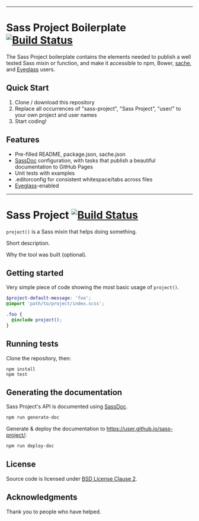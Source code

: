 ----

# Sass Project Boilerplate [![Build Status](https://travis-ci.org/kaelig/sass-project.svg?branch=master)](https://travis-ci.org/kaelig/sass-project)

The Sass Project boilerplate contains the elements needed to publish a well tested Sass mixin or function, and make it accessible to npm, Bower, [sache](http://www.sache.in/), and [Eyeglass](https://github.com/sass-eyeglass/eyeglass) users.


## Quick Start

1. Clone / download this repository
2. Replace all occurrences of "sass-project", "Sass Project", "user/" to your own project and user names
3. Start coding!

## Features

- Pre-filled README, package.json, sache.json
- [SassDoc](http://sassdoc.com/) configuration, with tasks that publish a beautiful documentation to GitHub Pages
- Unit tests with examples
- .editorconfig for consistent whitespace/tabs across files
- [Eyeglass](https://github.com/sass-eyeglass/eyeglass)-enabled

----

<!-- Remove everything above -->

# Sass Project [![Build Status](https://travis-ci.org/user/sass-project.svg?branch=master)](https://travis-ci.org/user/sass-project)

`project()` is a Sass mixin that helps doing something.

Short description.

Why the tool was built (optional).

## Getting started

Very simple piece of code showing the most basic usage of `project()`.

```scss
$project-default-message: 'foo';
@import 'path/to/project/index.scss';

.foo {
  @include project();
}
```

## Running tests

Clone the repository, then:

```
npm install
npm test
```

## Generating the documentation

Sass Project's API is documented using [SassDoc](http://sassdoc.com/).

```bash
npm run generate-doc
```

Generate & deploy the documentation to <https://user.github.io/sass-project/>:

```bash
npm run deploy-doc
```

## License

Source code is licensed under [BSD License Clause 2](http://opensource.org/licenses/BSD-2-Clause).

## Acknowledgments

Thank you to people who have helped.
